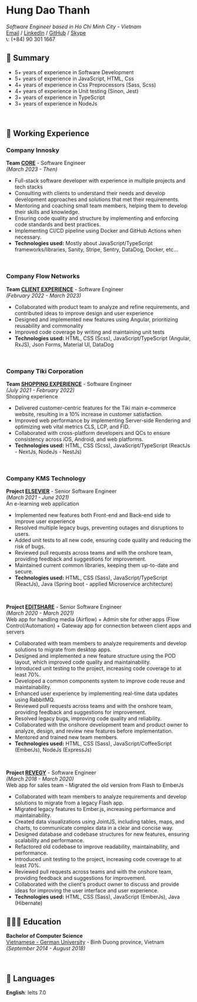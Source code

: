 # Hung Dao Thanh  
*Software Engineer based in Ho Chi Minh City - Vietnam*<br>
[Email](mailto:hung.dt8796@gmail.com) /
[LinkedIn](https://www.linkedin.com/in/hung-dao-thanh-ab74501b0) /
[GitHub](https://github.com/hungdao8796) /
[Skype](skype:oratnar123@gmail.com?chat)
<br>
📞: (+84) 90 301 1667

## 🚩 Summary
- 5+ years of experience in Software Development
- 5+ years of experience in JavaScript, HTML, Css
- 4+ years of experience in Css Preprocessors (Sass, Scss)
- 4+ years of experience in Unit testing (Sinon, Jest)
- 3+ years of experience in TypeScript
- 3+ years of experience in NodeJs

<br>

## 📌 Working Experience

### Company Innosky
**Team <ins>CORE</ins>** - Software Engineer  <br>
_(March 2023 - Then)_ <br>
- Full-stack software developer with experience in multiple projects and tech stacks
- Consulting with clients to understand their needs and develop development approaches and solutions that met their requirements.
- Mentoring and coaching small team members, helping them to develop their skills and knowledge.
- Ensuring code quality and structure by implementing and enforcing code standards and best practices.
- Implementing CI/CD pipeline using Docker and GitHub Actions when necessary.
- **Technologies used:** Mostly about JavaScript/TypeScript frameworks/libraries, Sanity, Stripe, Sentry, DataDog, Docker, etc...

<br>

### Company Flow Networks
**Team <ins>CLIENT EXPERIENCE</ins>** - Software Engineer  <br>
_(February 2022 - March 2023)_ <br>
- Collaborated with product team to analyze and refine requirements, and contributed ideas to improve design and user experience
- Designed and implemented new features using Angular, prioritizing reusability and commonality
- Improved code coverage by writing and maintaining unit tests
- **Technologies used:** HTML, CSS (Scss), JavaScript/TypeScript (Angular, RxJS), Json Forms, Material UI, DataDog

<br>

### Company Tiki Corporation
**Team <ins>SHOPPING EXPERIENCE</ins>** - Software Engineer  <br>
_(July 2021 - February 2022)_ <br>
Shopping experience
- Delivered customer-centric features for the Tiki main e-commerce website, resulting in a 10% increase in customer satisfaction.
- Improved web performance by implementing Server-side Rendering and optimizing web vital metrics CLS, LCP, and FID.
- Collaborated with cross-platform developers and QCs to ensure consistency across iOS, Android, and web platforms.
- **Technologies used:** HTML, CSS (Scss), JavaScript/TypeScript (ReactJs - NextJs, NodeJs - NestJs)

<br>

### Company KMS Technology
**Project <ins>ELSEVIER</ins>** - Senior Software Engineer <br>
_(March 2021 - June 2021)_ <br>
An e-learning web application
- Implemented new features both Front-end and Back-end side to improve user experience
- Resolved multiple legacy bugs, preventing outages and disruptions to users.
- Added unit tests to all new code, ensuring code quality and reducing the risk of bugs.
- Reviewed pull requests across teams and with the onshore team, providing feedback and suggestions for improvement.
- Maintained current common libraries, keeping them up-to-date and secure.
- **Technologies used:** HTML, CSS (Sass), JavaScript/TypeScript (ReactJs), Java (Spring boot - applied Microservice architecture)

<br>

**Project <ins>EDITSHARE</ins>** - Senior Software Engineer <br>
_(March 2020 - March 2021)_ <br>
Web app for handling media (Airflow) + Admin site for other apps (Flow Control/Automation) + Gateway app for connection between client apps and servers
- Collaborated with team members to analyze requirements and develop solutions to migrate from desktop apps.
- Designed and implemented a new feature structure using the POD layout, which improved code quality and maintainability.
- Introduced unit testing to the project, increasing code coverage to at least 70%.
- Developed a common components system to improve code reuse and maintainability.
- Enhanced user experience by implementing real-time data updates using RabbitMQ.
- Reviewed pull requests across teams and with the onshore team, providing feedback and suggestions for improvement.
- Resolved legacy bugs, improving code quality and reliability.
- Collaborated with the onshore development team and product owner to analyze, design, and review new features before implementation.
- Mentored and trained new team members.
- **Technologies used:** HTML, CSS (Sass), JavaScript/CoffeeScript (EmberJs), NodeJs (ExpressJs)

<br>

**Project <ins>REVEGY</ins>** - Software Engineer<br>
_(March 2018 - March 2020)_ <br>
Web app for sales team - Migrated the old version from Flash to EmberJs
- Collaborated with team members to analyze requirements and develop solutions to migrate from a legacy Flash app.
- Migrated legacy features to Ember.js, increasing performance and maintainability.
- Created data visualizations using JointJS, including tables, maps, and charts, to communicate complex data in a clear and concise way.
- Designed database and codebase structures for new features, ensuring scalability and performance.
- Refactored old codebase to improve readability, maintainability, and performance.
- Introduced unit testing to the project, increasing code coverage to at least 70%.
- Reviewed pull requests across teams and with the onshore team, providing feedback and suggestions for improvement.
- Collaborated with the client's product owner to discuss and provide ideas for improving the user interface and user experience.
- **Technologies used:** HTML, CSS (Sass), JavaScript (EmberJs), Java (Hibernate)

## 👩🏼‍🎓 Education

**Bachelor of Computer Science**<br>
[Vietnamese - German University](https://vgu.edu.vn/) - Binh Duong province, Vietnam <br> _(September 2014 - August 2018)_ <br>

<br>

## 💬 Languages

**English**: Ielts 7.0 <br>
